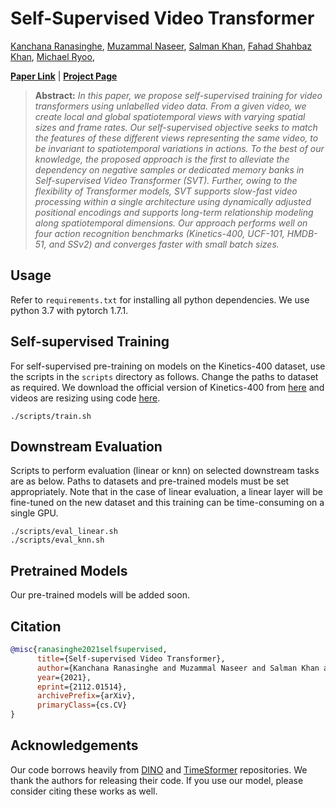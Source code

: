 # Self-Supervised Video Transformer

[Kanchana Ranasinghe](https://kahnchana.github.io),
[Muzammal Naseer](https://muzammal-naseer.netlify.app/),
[Salman Khan](https://salman-h-khan.github.io),
[Fahad Shahbaz Khan](https://sites.google.com/view/fahadkhans/home),
[Michael Ryoo](http://michaelryoo.com),

**[Paper Link](https://arxiv.org/abs/2112.01514)** | **[Project Page](https://kahnchana.github.io/svt)** 


> **Abstract:**
>*In this paper, we propose self-supervised training for video transformers using unlabelled video data. From a given video, we create local and global spatiotemporal views with varying spatial sizes and frame rates. Our self-supervised objective seeks to match the features of these different views representing the same video, to be invariant to spatiotemporal variations in actions. To the best of our knowledge, the proposed approach is the first to alleviate the dependency on negative samples or dedicated memory banks in Self-supervised Video Transformer (SVT). Further, owing to the flexibility of Transformer models, SVT supports slow-fast video processing within a single architecture using dynamically adjusted positional encodings and supports long-term relationship modeling along spatiotemporal dimensions. Our approach performs well on four action recognition benchmarks (Kinetics-400, UCF-101, HMDB-51, and SSv2) and converges faster with small batch sizes.*


## Usage
Refer to `requirements.txt` for installing all python dependencies. We use python 3.7 with pytorch 1.7.1.


## Self-supervised Training
For self-supervised pre-training on models on the Kinetics-400 dataset, use the scripts in the `scripts` directory as follows. Change the paths to dataset as required. We download the official version of Kinetics-400 from [here](https://github.com/cvdfoundation/kinetics-dataset) and videos are resizing using code [here](https://github.com/open-mmlab/mmaction2/tree/master/tools/data/kinetics).

```
./scripts/train.sh
``` 


## Downstream Evaluation
Scripts to perform evaluation (linear or knn) on selected downstream tasks are as below. Paths to datasets and pre-trained models must be set appropriately. Note that in the case of linear evaluation, a linear layer will be fine-tuned on the new dataset and this training can be time-consuming on a single GPU.  

```
./scripts/eval_linear.sh
./scripts/eval_knn.sh
``` 


## Pretrained Models
Our pre-trained models will be added soon. 


## Citation

```bibtex
@misc{ranasinghe2021selfsupervised,
      title={Self-supervised Video Transformer}, 
      author={Kanchana Ranasinghe and Muzammal Naseer and Salman Khan and Fahad Shahbaz Khan and Michael Ryoo},
      year={2021},
      eprint={2112.01514},
      archivePrefix={arXiv},
      primaryClass={cs.CV}
}
```


## Acknowledgements
Our code borrows heavily from [DINO](https://github.com/facebookresearch/dino) and [TimeSformer](https://github.com/facebookresearch/TimeSformer) repositories. We thank the authors for releasing their code. If you use our model, please consider citing these works as well.
